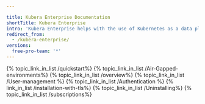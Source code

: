 ```yaml
---

title: Kubera Enterprise Documentation
shortTitle: Kubera Enterprise
intro: 'Kubera Enterprise helps with the use of Kubernetes as a data plane. This section covers the documentation for installing Kubera Enterprise, getting started with the initial configuration, enterprise deployment plus configuration, launching Kubera modules, and subscription management. Choose any of the topics below to explore more'
redirect_from:
  - /kubera-enterprise/
versions:
  free-pro-team: '*'
---
```




{% topic_link_in_list /quickstart%}
{% topic_link_in_list /Air-Gapped-environments%}
{% topic_link_in_list /overview%}
{% topic_link_in_list /User-management %}
{% topic_link_in_list /Authentication %}
{% link_in_list /installation-with-tls%}
{% topic_link_in_list /Uninstalling%}
{% topic_link_in_list /subscriptions%}
